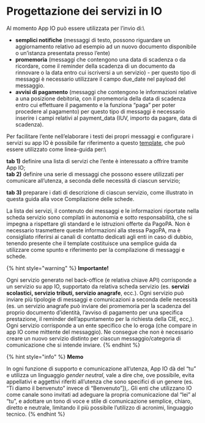 # Progettazione dei servizi in IO

Al momento App IO può essere utilizzata per l’invio di:\


* **semplici notifiche** (messaggi di testo, possono riguardare un aggiornamento relativo ad esempio ad un nuovo documento disponibile o un’istanza presentata presso l’ente)
* **promemoria** (messaggi che contengono una data di scadenza o da ricordare, come il reminder della scadenza di un documento da rinnovare o la data entro cui iscriversi a un servizio) - per questo tipo di messaggi è necessario utilizzare il campo due\_date nel payload del messaggio.
* **avvisi di pagamento** (messaggi che contengono le informazioni relative a una posizione debitoria, con il promemoria della data di scadenza entro cui effettuare il pagamento e la funziona “paga” per poter procedere al pagamento) per questo tipo di messaggi è necessario inserire i campi relativi al payment\_data (IUV, importo da pagare, data di scadenza).

Per facilitare l’ente nell’elaborare i testi dei propri messaggi e configurare i servizi su app IO è possibile far riferimento a questo [template](https://io.italia.it/assets/download/it/onboarding/210729\_io\_onboarding\_enti-template\_messaggi\_e\_servizi.xlsx), che può essere utilizzato come linea-guida per:\


**tab 1)** definire una lista di servizi che l’ente è interessato a offrire tramite App IO;\
**tab 2)** definire una serie di messaggi che possono essere utilizzati per comunicare all’utenza, a seconda delle necessità di ciascun servizio;

**tab 3)** preparare i dati di descrizione di ciascun servizio, come illustrato in questa guida alla voce Compilazione delle schede.

La lista dei servizi, il contenuto dei messaggi e le informazioni riportate nella scheda servizio sono compilati in autonomia e sotto responsabilità, che si impegna a rispettare gli standard e le istruzioni offerte da PagoPA. Non è necessario trasmettere queste informazioni alla stessa PagoPA, ma è consigliato riferirsi ai canali di contatto dedicati agli enti in caso di dubbio, tenendo presente che il template costituisce una semplice guida da utilizzare come spunto e riferimento per la compilazione di messaggi e schede.

{% hint style="warning" %}
**Importante!**

Ogni servizio generato nel back-office (e relativa chiave API) corrisponde a un servizio su app IO, supportato da relativa scheda servizio (es. **servizi scolastici, servizio tributi, servizio anagrafe**, ecc.). Ogni servizio può inviare più tipologie di messaggi e comunicazioni a seconda delle necessità (es. un servizio anagrafe può inviare dei promemoria per la scadenza del proprio documento d’identità, l’avviso di pagamento per una specifica prestazione, il reminder dell’appuntamento per la richiesta della CIE, ecc,). Ogni servizio corrisponde a un ente specifico che lo eroga (che compare in app IO come mittente del messaggio). Ne consegue che non è necessario creare un nuovo servizio distinto per ciascun messaggio/categoria di comunicazione che si intende inviare.
{% endhint %}

{% hint style="info" %}
**Memo**

In ogni funzione di supporto e comunicazione all’utenza, App IO dà del “tu” e utilizza un linguaggio _gender neutral_, vale a dire che, ove possibile, evita appellativi e aggettivi riferiti all’utenza che sono specifici di un genere (es. “Ti diamo il benvenuto” invece di “Benvenuto”]),. Gli enti che utilizzano IO come canale sono invitati ad adeguare la propria comunicazione dal “lei” al “tu”, e adottare un tono di voce e stile di comunicazione semplice, chiaro, diretto e neutrale, limitando il più possibile l’utilizzo di acronimi, linguaggio tecnico.
{% endhint %}
